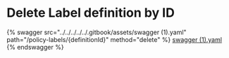 # Delete Label definition by ID

{% swagger src="../../../../../.gitbook/assets/swagger (1).yaml" path="/policy-labels/{definitionId}" method="delete" %}
[swagger (1).yaml](<../../../../../.gitbook/assets/swagger (1).yaml>)
{% endswagger %}
